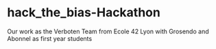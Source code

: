 # hack_the_bias-Hackathon
Our work as the Verboten Team from Ecole 42 Lyon with Grosendo and Abonnel as first year students
